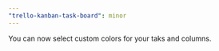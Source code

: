 ```yaml
---
"trello-kanban-task-board": minor
---
```


You can now select custom colors for your taks and columns.
